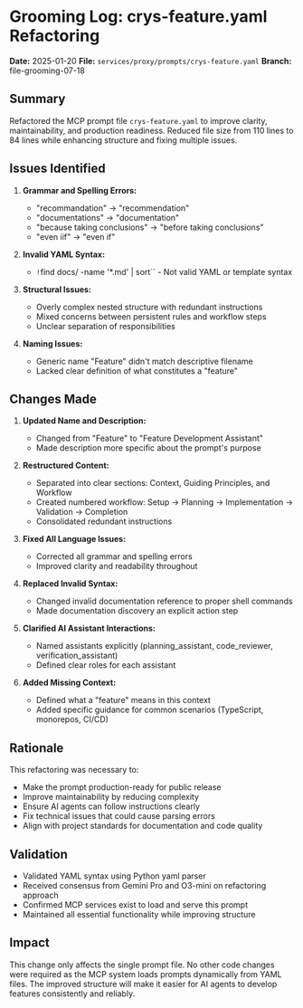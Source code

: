 # Grooming Log: crys-feature.yaml Refactoring

**Date:** 2025-01-20
**File:** `services/proxy/prompts/crys-feature.yaml`
**Branch:** file-grooming-07-18

## Summary

Refactored the MCP prompt file `crys-feature.yaml` to improve clarity, maintainability, and production readiness. Reduced file size from 110 lines to 84 lines while enhancing structure and fixing multiple issues.

## Issues Identified

1. **Grammar and Spelling Errors:**
   - "recommandation" → "recommendation"
   - "documentations" → "documentation"
   - "because taking conclusions" → "before taking conclusions"
   - "even iif" → "even if"

2. **Invalid YAML Syntax:**
   - `!`find docs/ -name '\*.md' | sort`` - Not valid YAML or template syntax

3. **Structural Issues:**
   - Overly complex nested structure with redundant instructions
   - Mixed concerns between persistent rules and workflow steps
   - Unclear separation of responsibilities

4. **Naming Issues:**
   - Generic name "Feature" didn't match descriptive filename
   - Lacked clear definition of what constitutes a "feature"

## Changes Made

1. **Updated Name and Description:**
   - Changed from "Feature" to "Feature Development Assistant"
   - Made description more specific about the prompt's purpose

2. **Restructured Content:**
   - Separated into clear sections: Context, Guiding Principles, and Workflow
   - Created numbered workflow: Setup → Planning → Implementation → Validation → Completion
   - Consolidated redundant instructions

3. **Fixed All Language Issues:**
   - Corrected all grammar and spelling errors
   - Improved clarity and readability throughout

4. **Replaced Invalid Syntax:**
   - Changed invalid documentation reference to proper shell commands
   - Made documentation discovery an explicit action step

5. **Clarified AI Assistant Interactions:**
   - Named assistants explicitly (planning_assistant, code_reviewer, verification_assistant)
   - Defined clear roles for each assistant

6. **Added Missing Context:**
   - Defined what a "feature" means in this context
   - Added specific guidance for common scenarios (TypeScript, monorepos, CI/CD)

## Rationale

This refactoring was necessary to:

- Make the prompt production-ready for public release
- Improve maintainability by reducing complexity
- Ensure AI agents can follow instructions clearly
- Fix technical issues that could cause parsing errors
- Align with project standards for documentation and code quality

## Validation

- Validated YAML syntax using Python yaml parser
- Received consensus from Gemini Pro and O3-mini on refactoring approach
- Confirmed MCP services exist to load and serve this prompt
- Maintained all essential functionality while improving structure

## Impact

This change only affects the single prompt file. No other code changes were required as the MCP system loads prompts dynamically from YAML files. The improved structure will make it easier for AI agents to develop features consistently and reliably.
